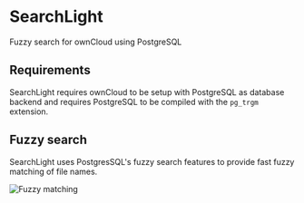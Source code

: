 # SearchLight

Fuzzy search for ownCloud using PostgreSQL

## Requirements

SearchLight requires ownCloud to be setup with PostgreSQL as database backend and requires PostgreSQL to be compiled with the `pg_trgm` extension.

## Fuzzy search

SearchLight uses PostgresSQL's fuzzy search features to provide fast fuzzy matching of file names.
 
![Fuzzy matching](https://i.imgur.com/1klNa7k.png)

